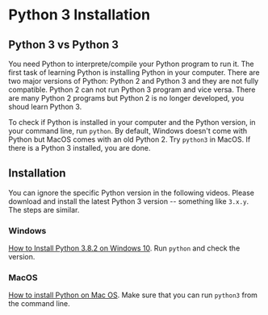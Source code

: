 # Python 3 Installation

## Python 3 vs Python 3

You need Python to interprete/compile your Python program to run it. The first task of learning Python is installing Python in your computer. There are two major versions of Python: Python 2 and Python 3 and they are not fully compatible. Python 2 can not run Python 3 program and vice versa. There are many Python 2 programs but Python 2 is no longer developed, you shoud learn Python 3.

To check if Python is installed in your computer and the Python version, in your command line, run `python`. By default, Windows doesn't come with Python but MacOS comes with an old Python 2. Try `python3` in MacOS. If there is a Python 3 installed, you are done.

## Installation

You can ignore the specific Python version in the following videos. Please download and install the latest Python 3 version -- something like `3.x.y`. The steps are similar.

### Windows

[How to Install Python 3.8.2 on Windows 10](https://youtu.be/UvcQlPZ8ecA). Run `python` and check the version.

### MacOS

[How to install Python on Mac OS](https://youtu.be/TgA4ObrowRg). Make sure that you can run `python3` from the command line.
